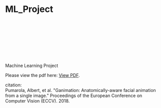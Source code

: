 # ML_Project
Machine Learning Project 
<object data="https://github.com/bhanu566/ML_Project/blob/master/ml_poster.pdf" type="application/pdf" width="700px" height="700px">
    <embed src="https://github.com/bhanu566/ML_Project/blob/master/ml_poster.pdf">
        <p>Please view the pdf here: <a href="https://nbviewer.jupyter.org/github/bhanu566/ML_Project/blob/master/ml_poster.pdf">View PDF</a>.</p>
    </embed>
</object>

citation:<br>
Pumarola, Albert, et al. "Ganimation: Anatomically-aware facial animation from a single image." Proceedings of the European Conference on Computer Vision (ECCV). 2018.
